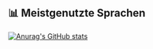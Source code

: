 ## 📊 Meistgenutzte Sprachen  
[![Anurag's GitHub stats](https://github-readme-stats.vercel.app/api?username=metorizz)](https://github.com/anuraghazra/github-readme-stats)
